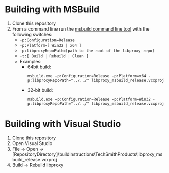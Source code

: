 # Building with MSBuild
 1. Clone this repository
 2. From a command line run the [msbuild command line tool](https://docs.microsoft.com/en-us/cpp/build/msbuild-visual-cpp) with the following switches:
    - `-p:Configuration=Release`
    - `-p:Platform=[ Win32 | x64 ]`
    - `-p:libproxyRepoPath=[path to the root of the libproxy repo]`
    - `-t:[ Build | Rebuild | Clean ]`
    - Examples:
        - 64bit build:
          ```
          msbuild.exe -p:Configuration=Release -p:Platform=x64 -p:libproxyRepoPath="../../" libproxy_msbuild_release.vcxproj
          ```
        - 32-bit build:
           ```b
           msbuild.exe -p:Configuration=Release -p:Platform=Win32 -p:libproxyRepoPath="../../" libproxy_msbuild_release.vcxproj
           ```
# Building with Visual Studio
1. Clone this repository
2. Open Visual Studio
3. File -> Open -> [RepositoryDirectory]\buildinstructions\TechSmithProducts\libproxy_msbuild_release.vcxproj
4. Build -> Rebuild libproxy